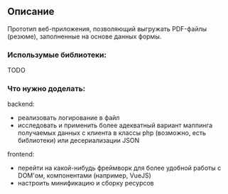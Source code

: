 ## Описание
Прототип веб-приложения, позволяющий выгружать PDF-файлы (резюме), заполненные на основе данных формы.

### Использумые библиотеки:
TODO

### Что нужно доделать:
backend:
* реализовать логирование в файл
* исследовать и применить более адекватный вариант маппинга получаемых данных с клиента в классы php (возможно, есть библиотеки) или десериализации JSON

frontend:
* перейти на какой-нибудь фреймворк для более удобной работы с DOM'ом, компонентами (например, VueJS)
* настроить минификацию и сборку ресурсов